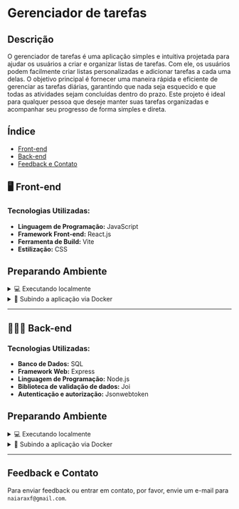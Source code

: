 # Gerenciador de tarefas

## Descrição

O gerenciador de tarefas é uma aplicação simples e intuitiva projetada para ajudar os usuários a criar e organizar listas de tarefas. Com ele, os usuários podem facilmente criar listas personalizadas e adicionar tarefas a cada uma delas. O objetivo principal é fornecer uma maneira rápida e eficiente de gerenciar as tarefas diárias, garantindo que nada seja esquecido e que todas as atividades sejam concluídas dentro do prazo. Este projeto é ideal para qualquer pessoa que deseje manter suas tarefas organizadas e acompanhar seu progresso de forma simples e direta.

## Índice

- [Front-end](#🖥️-front-end)
- [Back-end](#👩🏽‍💻-back-end)
- [Feedback e Contato](#feedback-e-contato)

## 🖥️ Front-end

### Tecnologias Utilizadas:

- **Linguagem de Programação:** JavaScript
- **Framework Front-end:** React.js
- **Ferramenta de Build:** Vite
- **Estilização:** CSS

## Preparando Ambiente

<details>
<summary>💻 Executando localmente</summary>

Certifique-se de ter o Node.js instalado em seu sistema.

Você pode baixá-lo em [Node.js](https://nodejs.org/).

1. Clone o repositório para o seu computador: 
`git@github.com:naiaraxavier/gerenciador-de-tarefas.git`

2. Abra um terminal e navegue até a pasta `frontend` do projeto:
```
cd gerenciador-de-tarefas/frontend
```

3. Instale as dependências do projeto executando o seguinte comando:
```
npm install
```

4. Após a instalação das dependências, inicie o servidor de desenvolvimento local executando:
```
npm run dev
```

5. O servidor de desenvolvimento será iniciado e você poderá acessar o aplicativo em seu navegador acessando 
`http://localhost:3000`.

</details>


<details>
<summary> 🐳 Subindo a aplicação via Docker </summary>

Certifique-se de ter o Docker instalado em seu sistema.

Você pode baixá-lo em [Docker](https://www.docker.com/).

1. Abra um terminal e navegue até a pasta `gerenciador-de-tarefas/`, onde se encontra o arquivo `docker-compose.yml`

```
cd gerenciador-de-tarefas
``` 

2. Execute o seguinte comando para iniciar o aplicativo via Docker Compose:
```
docker-compose up -d
```

3. Aguarde até que o Docker construa a imagem e inicie o contêiner. Após a conclusão, você poderá acessar o aplicativo em seu navegador acessando `http://localhost:3000`

</details>

----
## 👩🏽‍💻 Back-end

### Tecnologias Utilizadas:

- **Banco de Dados:** SQL
- **Framework Web:** Express
- **Linguagem de Programação:** Node.js
- **Biblioteca de validação de dados:** Joi
- **Autenticação e autorização:** Jsonwebtoken


## Preparando Ambiente

<details>
<summary>💻 Executando localmente</summary>

Certifique-se de ter o Node instalado em seu sistema.

1. Clone o repositório para o seu computador: 
`git@github.com:naiaraxavier/gerenciador-de-tarefas.git`

2. Abra um terminal e navegue até a pasta `backend` do projeto:
```
cd gerenciador-de-tarefas/backend
```

3. Instale as dependências do projeto executando o seguinte comando:
```
npm install
```

5. Após a instalação das dependências, inicie o servidor de desenvolvimento local executando:
```
npm run dev
```

6. O servidor de desenvolvimento será iniciado e você poderá acessá-lo em: 
`http://127.0.0.1:3001`

</details>

<details>
<summary> 🐳 Subindo a aplicação via Docker </summary>

Em construção🚧 🏗️

</details>

---

## Feedback e Contato

Para enviar feedback ou entrar em contato, por favor, envie um e-mail para `naiaraxf@gmail.com`.

